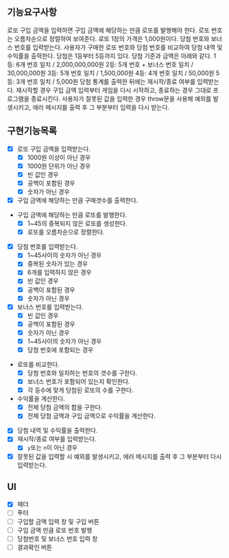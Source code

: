 ## 기능요구사항

로또 구입 금액을 입력하면 구입 금액에 해당하는 만큼 로또를 발행해야 한다.
로또 번호는 오름차순으로 정렬하여 보여준다.
로또 1장의 가격은 1,000원이다.
당첨 번호와 보너스 번호를 입력받는다.
사용자가 구매한 로또 번호와 당첨 번호를 비교하여 당첨 내역 및 수익률을 출력한다.
당첨은 1등부터 5등까지 있다. 당첨 기준과 금액은 아래와 같다.
1등: 6개 번호 일치 / 2,000,000,000원
2등: 5개 번호 + 보너스 번호 일치 / 30,000,000원
3등: 5개 번호 일치 / 1,500,000원
4등: 4개 번호 일치 / 50,000원
5등: 3개 번호 일치 / 5,000원
당첨 통계를 출력한 뒤에는 재시작/종료 여부를 입력받는다.
재시작할 경우 구입 금액 입력부터 게임을 다시 시작하고, 종료하는 경우 그대로 프로그램을 종료시킨다.
사용자가 잘못된 값을 입력한 경우 throw문을 사용해 예외를 발생시키고, 에러 메시지를 출력 후 그 부분부터 입력을 다시 받는다.

## 구현기능목록

- [x] 로또 구입 금액을 입력받는다.
  - [x] 1000원 이상이 아닌 경우
  - [x] 1000원 단위가 아닌 경우
  - [x] 빈 값인 경우
  - [x] 공백이 포함된 경우
  - [x] 숫자가 아닌 경우
- [x] 구입 금액에 해당하는 만큼 구매갯수를 출력한다.
- 구입 금액에 해당하는 만큼 로또를 발행한다.
  - [x] 1~45의 중복되지 않은 로또를 생성한다.
  - [x] 로또를 오름차순으로 정렬한다.
- [x] 당첨 번호를 입력받는다.
  - [x] 1~45사이의 숫자가 아닌 경우
  - [x] 중복된 숫자가 있는 경우
  - [x] 6개를 입력하지 않은 경우
  - [x] 빈 값인 경우
  - [x] 공백이 포함된 경우
  - [x] 숫자가 아닌 경우
- [x] 보너스 번호를 입력받는다.
  - [x] 빈 값인 경우
  - [x] 공백이 포함된 경우
  - [x] 숫자가 아닌 경우
  - [x] 1~45사이의 숫자가 아닌 경우
  - [x] 당첨 번호에 포함되는 경우
- 로또를 비교한다.
  - [x] 당첨 번호와 일치하는 번호의 갯수를 구한다.
  - [x] 보너스 번호가 포함되어 있는지 확인한다.
  - [x] 각 등수에 맞게 당첨된 로또의 수를 구한다.
- 수익률을 계산한다.
  - [x] 전체 당첨 금액의 합을 구한다.
  - [x] 전체 당첨 금액과 구입 금액으로 수익률을 계산한다.
- [x] 당첨 내역 및 수익률을 출력한다.
- [x] 재시작/종료 여부를 입력받는다.
  - [x] `y`또는 `n`이 아닌 경우
- [x] 잘못된 값을 입력할 시 예외를 발생시키고, 에러 메시지를 출력 후 그 부분부터 다시 입력받는다.

## UI

- [x] 헤더
- [ ] 푸터
- [ ] 구입할 금액 입력 창 및 구입 버튼
- [ ] 구입 금액 만큼 로또 번호 발행
- [ ] 당첨번호 및 보너스 번호 입력 창
- [ ] 결과확인 버튼
